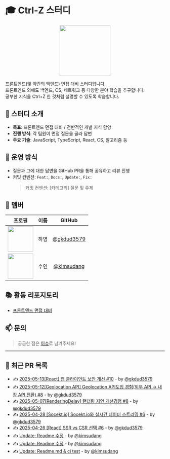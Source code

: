# 🎓 Ctrl-Z 스터디

<p align="center">
  <img src="https://github.com/user-attachments/assets/adfd4261-d11b-4477-85fe-c98b9db82075" width="160" />
</p>

프론트엔드(및 약간의 백엔드) 면접 대비 스터디입니다. <br>
프론트엔드 외에도 백엔드, CS, 네트워크 등 다양한 분야 학습을 추구합니다. <br>
공부한 지식을 Ctrl+Z 한 것처럼 설명할 수 있도록 학습합니다.

## 📌 스터디 소개

- **목표**: 프론트엔드 면접 대비 / 전반적인 개발 지식 함양
- **진행 방식**: 각 팀원이 면접 질문을 골라 답변
- **주요 기술**: JavaScript, TypeScript, React, CS, 알고리즘 등

## 🚀 운영 방식

- 질문과 그에 대한 답변을 GitHub PR을 통해 공유하고 리뷰 진행
- 커밋 컨벤션: `Feat:`, `Docs:`, `Update:`, `Fix:`
  > 커밋 컨벤션: [카테고리] 질문 및 주제

## 👥 멤버

|                                   프로필                                   | 이름 |                   GitHub                   |
| :------------------------------------------------------------------------: | :--: | :----------------------------------------: |
| <img src="https://avatars.githubusercontent.com/gkdud3579" width="80px" /> | 하영 | [@gkdud3579](https://github.com/gkdud3579) |
| <img src="https://avatars.githubusercontent.com/kimsudang" width="80px" /> | 수연 | [@kimsudang](https://github.com/kimsudang) |

## 📚 활동 리포지토리

- [프론트엔드 면접 대비](https://github.com/Team-Ctrl-Z/Hello-Computer/tree/main/Front-end)

## 📫 문의

> 궁금한 점은 [이슈](https://github.com/Team-Ctrl-Z/Hello-Computer/issues)로 남겨주세요!

---
## 🔄 최근 PR 목록
- ✍️ [2025-05-13[React] 웹 클라이언트 보안 개선 #10](https://github.com/Team-Ctrl-Z/Hello-Computer/pull/14) - by [@gkdud3579](https://github.com/gkdud3579)
- ✍️ [2025-05-12[Geolocation API] Geolocation API도입 경험(외부 API → 내장 API 전환) #8](https://github.com/Team-Ctrl-Z/Hello-Computer/pull/13) - by [@gkdud3579](https://github.com/gkdud3579)
- ✍️ [2025-05-07[RenderingDelay] 랜더링 지연 개선경험 #8](https://github.com/Team-Ctrl-Z/Hello-Computer/pull/11) - by [@gkdud3579](https://github.com/gkdud3579)
- ✍️ [2025-04-28 [Socekt.io] Socekt.io와 실시간 데이터 스트리밍 #6](https://github.com/Team-Ctrl-Z/Hello-Computer/pull/9) - by [@gkdud3579](https://github.com/gkdud3579)
- ✍️ [2025-04-26 [React] SSR vs CSR 선택 #6](https://github.com/Team-Ctrl-Z/Hello-Computer/pull/7) - by [@gkdud3579](https://github.com/gkdud3579)
- ✍️ [Update: Readme 수정](https://github.com/Team-Ctrl-Z/Hello-Computer/pull/5) - by [@kimsudang](https://github.com/kimsudang)
- ✍️ [Update: Readme 수정](https://github.com/Team-Ctrl-Z/Hello-Computer/pull/4) - by [@kimsudang](https://github.com/kimsudang)
- ✍️ [Update: Readme.md & ci test](https://github.com/Team-Ctrl-Z/Hello-Computer/pull/3) - by [@kimsudang](https://github.com/kimsudang)
